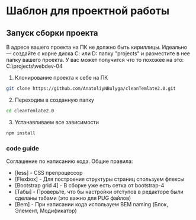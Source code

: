 ﻿# Шаблон для проектной работы

## Запуск сборки проекта
В адресе вашего проекта на ПК не должно быть кириллицы. Идеально — создайте с корне диска С: или D: папку "projects" и разместите в нее папку вашего проекта. У вас может получится что то похожее на это: C:\projects\webdev-04

1. Клонирование проекта к себе на ПК               
```sh
git clone https://github.com/AnatoliyNBulyga/cleanTemlate2.0.git
```

2. Переходим в созданную папку
```sh
cd cleanTemlate2.0 
```

3. Устанавливаем все зависимости
```sh 
npm install
```

### code guide

Соглашение по написанию кода. Общие правила:

* [less] - CSS препроцессор
* [Flexbox] - Для построения структуры страниц спользуем флексы
* [Bootstrap grid 4] - В сборке уже есть сетка от bootstrap-4
* [Табы] - Проверьте, что бы настройки отступов в редакторе были сделаны табами (это важно для PUG файлов)
* [Bem] - При написании кода используем BEM naming (Блок, Элемент, Модификатор)

